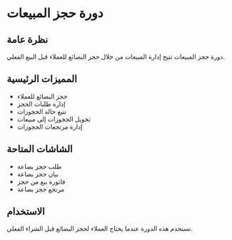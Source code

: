 # دورة حجز المبيعات

## نظرة عامة
دورة حجز المبيعات تتيح إدارة المبيعات من خلال حجز البضائع للعملاء قبل البيع الفعلي.

## المميزات الرئيسية
- حجز البضائع للعملاء
- إدارة طلبات الحجز
- تتبع حالة الحجوزات
- تحويل الحجوزات إلى مبيعات
- إدارة مرتجعات الحجوزات

## الشاشات المتاحة
- طلب حجز بضاعة
- بيان حجز بضاعة
- فاتورة بيع من حجز
- مرتجع حجز بضاعة

## الاستخدام
تستخدم هذه الدورة عندما يحتاج العملاء لحجز البضائع قبل الشراء الفعلي.
